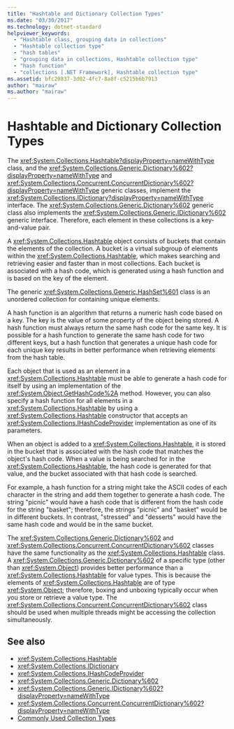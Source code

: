 ```yaml
---
title: "Hashtable and Dictionary Collection Types"
ms.date: "03/30/2017"
ms.technology: dotnet-standard
helpviewer_keywords: 
  - "Hashtable class, grouping data in collections"
  - "Hashtable collection type"
  - "hash tables"
  - "grouping data in collections, Hashtable collection type"
  - "hash function"
  - "collections [.NET Framework], Hashtable collection type"
ms.assetid: bfc20837-3d02-4fc7-8a8f-c5215b6b7913
author: "mairaw"
ms.author: "mairaw"
---
```

# Hashtable and Dictionary Collection Types
The <xref:System.Collections.Hashtable?displayProperty=nameWithType> class, and the <xref:System.Collections.Generic.Dictionary%602?displayProperty=nameWithType> and <xref:System.Collections.Concurrent.ConcurrentDictionary%602?displayProperty=nameWithType> generic classes, implement the <xref:System.Collections.IDictionary?displayProperty=nameWithType> interface. The <xref:System.Collections.Generic.Dictionary%602> generic class also implements the <xref:System.Collections.Generic.IDictionary%602> generic interface. Therefore, each element in these collections is a key-and-value pair.  
  
 A <xref:System.Collections.Hashtable> object consists of buckets that contain the elements of the collection. A bucket is a virtual subgroup of elements within the <xref:System.Collections.Hashtable>, which makes searching and retrieving easier and faster than in most collections. Each bucket is associated with a hash code, which is generated using a hash function and is based on the key of the element.  
  
 The generic <xref:System.Collections.Generic.HashSet%601> class is an unordered collection for containing unique elements.  
  
 A hash function is an algorithm that returns a numeric hash code based on a key. The key is the value of some property of the object being stored. A hash function must always return the same hash code for the same key. It is possible for a hash function to generate the same hash code for two different keys, but a hash function that generates a unique hash code for each unique key results in better performance when retrieving elements from the hash table.  
  
 Each object that is used as an element in a <xref:System.Collections.Hashtable> must be able to generate a hash code for itself by using an implementation of the <xref:System.Object.GetHashCode%2A> method. However, you can also specify a hash function for all elements in a <xref:System.Collections.Hashtable> by using a <xref:System.Collections.Hashtable> constructor that accepts an <xref:System.Collections.IHashCodeProvider> implementation as one of its parameters.  
  
 When an object is added to a <xref:System.Collections.Hashtable>, it is stored in the bucket that is associated with the hash code that matches the object's hash code. When a value is being searched for in the <xref:System.Collections.Hashtable>, the hash code is generated for that value, and the bucket associated with that hash code is searched.  
  
 For example, a hash function for a string might take the ASCII codes of each character in the string and add them together to generate a hash code. The string "picnic" would have a hash code that is different from the hash code for the string "basket"; therefore, the strings "picnic" and "basket" would be in different buckets. In contrast, "stressed" and "desserts" would have the same hash code and would be in the same bucket.  
  
 The <xref:System.Collections.Generic.Dictionary%602> and <xref:System.Collections.Concurrent.ConcurrentDictionary%602> classes have the same functionality as the <xref:System.Collections.Hashtable> class. A <xref:System.Collections.Generic.Dictionary%602> of a specific type (other than <xref:System.Object>) provides better performance than a <xref:System.Collections.Hashtable> for value types. This is because the elements of <xref:System.Collections.Hashtable> are of type <xref:System.Object>; therefore, boxing and unboxing typically occur when you store or retrieve a value type. The <xref:System.Collections.Concurrent.ConcurrentDictionary%602> class should be used when multiple threads might be accessing the collection simultaneously.  
  
## See also

- <xref:System.Collections.Hashtable>  
- <xref:System.Collections.IDictionary>  
- <xref:System.Collections.IHashCodeProvider>  
- <xref:System.Collections.Generic.Dictionary%602>  
- <xref:System.Collections.Generic.IDictionary%602?displayProperty=nameWithType>  
- <xref:System.Collections.Concurrent.ConcurrentDictionary%602?displayProperty=nameWithType>  
- [Commonly Used Collection Types](../../../docs/standard/collections/commonly-used-collection-types.md)
